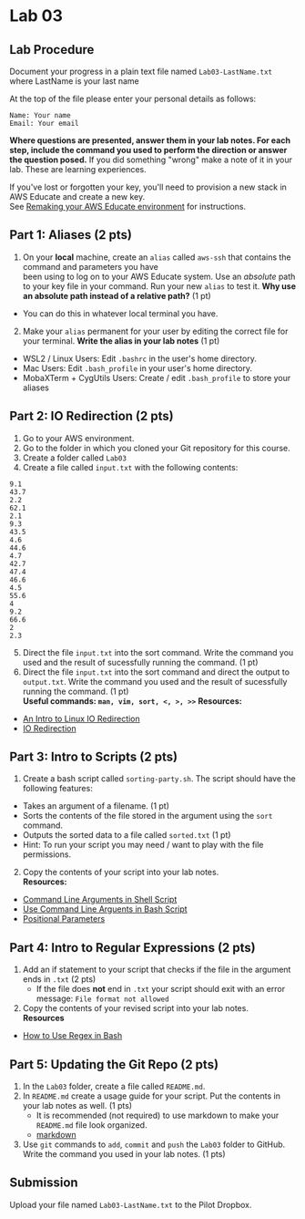 # Lab 03

## Lab Procedure
Document your progress in a plain text file named `Lab03-LastName.txt`  
where LastName is your last name

At the top of the file please enter your personal details as follows:
```
Name: Your name
Email: Your email

```

**Where questions are presented, answer them in your lab notes.  For each step, include the command you used to perform the direction or answer the question posed.**  If you did something "wrong" make a note of it in your lab.  These are learning experiences.

If you've lost or forgotten your key, you'll need to provision a new stack in AWS Educate and create a new key.  
See [Remaking your AWS Educate environment](../../..) for instructions.

## Part 1: Aliases (2 pts)
1. On your **local** machine, create an `alias` called `aws-ssh` that contains the command and parameters you have  
been using to log on to your AWS Educate system.  Use an *absolute* path to your key file in your command.  Run your new `alias` to test it.  **Why use an absolute path instead of a relative path?** (1 pt)
* You can do this in whatever local terminal you have.
2. Make your `alias` permanent for your user by editing the correct file for your terminal.  **Write the alias in your lab notes** (1 pt)
* WSL2 / Linux Users: Edit `.bashrc` in the user's home directory.
* Mac Users: Edit `.bash_profile` in your user's home directory.
* MobaXTerm + CygUtils Users: Create / edit `.bash_profile` to store your aliases

## Part 2: IO Redirection (2 pts)
1. Go to your AWS environment.
2. Go to the folder in which you cloned your Git repository for this course.
3. Create a folder called `Lab03`
4. Create a file called `input.txt` with the following contents:
```
9.1
43.7
2.2
62.1
2.1
9.3
43.5
4.6
44.6
4.7
42.7
47.4
46.6
4.5
55.6
4
9.2
66.6
2
2.3
```
5. Direct the file `input.txt` into the sort command.  Write the command you used and the result of sucessfully running the command. (1 pt)
6. Direct the file `input.txt` into the sort command and direct the output to `output.txt`.  Write the command you used and the result of sucessfully running the command. (1 pt)  
**Useful commands: `man, vim, sort, <, >, >>`**
**Resources:**
* [An Intro to Linux IO Redirection](https://www.digitalocean.com/community/tutorials/an-introduction-to-linux-i-o-redirection)
* [IO Redirection](https://tldp.org/LDP/abs/html/io-redirection.html)

## Part 3: Intro to Scripts (2 pts)
1. Create a bash script called `sorting-party.sh`.  The script should have the following features:
* Takes an argument of a filename. (1 pt)
* Sorts the contents of the file stored in the argument using the `sort` command.
* Outputs the sorted data to a file called `sorted.txt` (1 pt)
* Hint: To run your script you may need / want to play with the file permissions.
2. Copy the contents of your script into your lab notes.  
**Resources:**
* [Command Line Arguments in Shell Script](https://tecadmin.net/tutorial/bash-scripting/bash-command-arguments/)
* [Use Command Line Arguents in Bash Script](https://www.baeldung.com/linux/use-command-line-arguments-in-bash-script)
* [Positional Parameters](http://linuxcommand.org/lc3_wss0120.php)

## Part 4: Intro to Regular Expressions (2 pts)
1. Add an if statement to your script that checks if the file in the argument ends in `.txt` (2 pts)
    * If the file does **not** end in `.txt` your script should exit with an error message: `File format not allowed`
2. Copy the contents of your revised script into your lab notes.  
**Resources**
* [How to Use Regex in Bash](https://www.poftut.com/how-to-use-regular-expression-regex-in-bash-linux/)

## Part 5: Updating the Git Repo (2 pts)
1. In the `Lab03` folder, create a file called `README.md`.
2. In `README.md` create a usage guide for your script.  Put the contents in your lab notes as well. (1 pts)
    * It is recommended (not required) to use markdown to make your `README.md` file look organized.
    * [markdown](https://github.com/adam-p/markdown-here/wiki/Markdown-Cheatsheet)
3. Use `git` commands to `add`, `commit` and `push` the `Lab03` folder to GitHub.  Write the command you used in your lab notes. (1 pts)

## Submission
Upload your file named `Lab03-LastName.txt` to the Pilot Dropbox.
